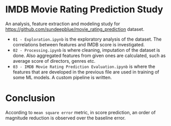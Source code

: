 # IMDB Movie Rating Prediction Study

An analysis, feature extraction and modeling study for https://github.com/sundeepblue/movie_rating_prediction dataset.

- `01 - Exploration.ipynb` is the exploratory analysis of the dataset. The correlations between features and IMDB score is investigated.
- `02 - Processing.ipynb` is where cleaning, imputation of the dataset is done. Also aggregated features from given ones are calculated, such as average score of directors, genres etc.
- `03 - IMDB Movie Rating Prediction Evaluation.ipynb` is where the features that are developed in the previous file are used in training of some ML models. A custom pipeline is written.

# Conclusion
According to `mean square error` metric, in score prediction, an order of magnitude reduction is observed over the baseline error.
